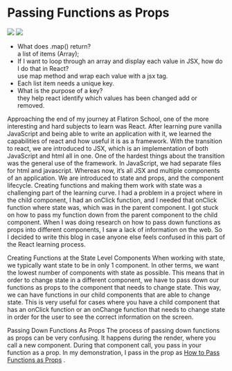 # Passing Functions as Props

![](https://scriptverse.academy/img/tutorials/reactjs-props-to-functional-component.png)
![](https://www.freecodecamp.org/news/content/images/size/w2000/2021/03/javascript-map-function.png)
- What does .map() return?  
a list of items (Array);
- If I want to loop through an array and display each value in JSX, how do I do that in React?  
use map method and wrap each value with a jsx tag.
- Each list item needs a unique key.
- What is the purpose of a key?  
they help react identify which values has been changed add or removed.  
  
Approaching the end of my journey at Flatiron School, one of the more interesting and hard subjects to learn was React. After learning pure vanilla JavaScript and being able to write an application with it, we learned the capabilities of react and how useful it is as a framework. With the transition to react, we are introduced to JSX, which is an implementation of both JavaScript and html all in one. One of the hardest things about the transition was the general use of the framework. In JavaScript, we had separate files for html and javascript. Whereas now, it’s all JSX and multiple components of an application. We are introduced to state and props, and the component lifecycle. Creating functions and making them work with state was a challenging part of the learning curve. I had a problem in a project where in the child component, I had an onClick function, and I needed that onClick function where state was, which was in the parent component. I got stuck on how to pass my function down from the parent component to the child component. When I was doing research on how to pass down functions as props into different components, I saw a lack of information on the web. So I decided to write this blog in case anyone else feels confused in this part of the React learning process.

Creating Functions at the State Level Components
When working with state, we typically want state to be in only 1 component. In other terms, we want the lowest number of components with state as possible. This means that in order to change state in a different component, we have to pass down our functions as props to the component that needs to change state. This way, we can have functions in our child components that are able to change state. This is very useful for cases where you have a child component that has an onClick function or an onChange function that needs to change state in order for the user to see the correct information on the screen.

Passing Down Functions As Props
The process of passing down functions as props can be very confusing. It happens during the render, where you call a new component. During that component call, you pass in your function as a prop. In my demonstration, I pass in the prop as [How to Pass Functions as Props](https://dev.to/vadims4/passing-down-functions-in-react-4618) .




